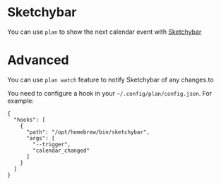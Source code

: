 # Sketchybar

You can use `plan` to show the next calendar event with [Sketchybar](https://felixkratz.github.io/SketchyBar/)

# Advanced

You can use `plan watch` feature to notify Sketchybar of any changes.to

You need to configure a hook in your `~/.config/plan/config.json`. For example:

```
{
  "hooks": [
    {
      "path": "/opt/homebrew/bin/sketchybar",
      "args": [
        "--trigger",
        "calendar_changed"
      ]
    }
  ]
}
```
